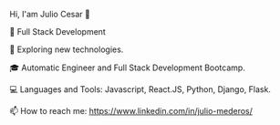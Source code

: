 Hi, I'am Julio Cesar 👋

🔭 Full Stack Development

🌱 Exploring new technologies.

🎓 Automatic Engineer and Full Stack Development Bootcamp.

💻 Languages and Tools: Javascript, React.JS, Python, Django, Flask.

📫 How to reach me: https://www.linkedin.com/in/julio-mederos/
